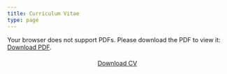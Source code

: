 ```yaml
---
title: Curriculum Vitae
type: page
---
```


<!-- Use an object tag to display the PDF -->
<object data="/uploads/cv_len.pdf" type="application/pdf" width="100%" height="800px">
  <p>Your browser does not support PDFs. Please download the PDF to view it: 
  <a href="/uploads/cv_len.pdf">Download PDF</a>.</p>
</object>

<div style="text-align: center; margin-top: 20px;">
  <a href="/uploads/cv_len.pdf" download="CV_Luis_Navarro.pdf" class="btn btn-primary">Download CV</a>
</div>
